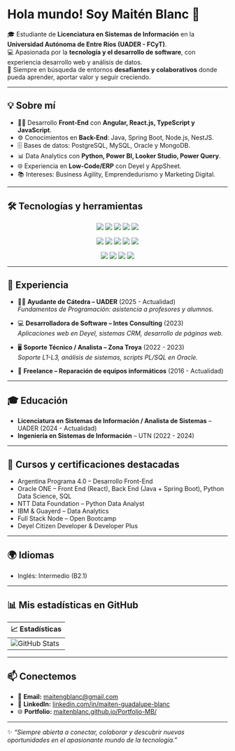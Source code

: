 # Hola mundo! Soy Maitén Blanc 👋  

🎓 Estudiante de **Licenciatura en Sistemas de Información** en la **Universidad Autónoma de Entre Ríos (UADER - FCyT)**.  
💻 Apasionada por la **tecnología y el desarrollo de software**, con experiencia desarrollo web y análisis de datos.  
🚀 Siempre en búsqueda de entornos **desafiantes y colaborativos** donde pueda aprender, aportar valor y seguir creciendo.  

---

## 💡 Sobre mí
- 👩‍💻 Desarrollo **Front-End** con **Angular, React.js, TypeScript y JavaScript**.  
- ⚙️ Conocimientos en **Back-End**: Java, Spring Boot, Node.js, NestJS.  
- 🗄️ Bases de datos: PostgreSQL, MySQL, Oracle y MongoDB.  
- 📊 Data Analytics con **Python, Power BI, Looker Studio, Power Query**.  
- 🌐 Experiencia en **Low-Code/ERP** con Deyel y AppSheet.  
- 📚 Intereses: Business Agility, Emprendedurismo y Marketing Digital.  

---

## 🛠️ Tecnologías y herramientas
<p align="center">
  <!-- Lenguajes -->
  <img src="https://img.shields.io/badge/Java-007396?style=for-the-badge&logo=openjdk&logoColor=white"/>
  <img src="https://img.shields.io/badge/Python-3776AB?style=for-the-badge&logo=python&logoColor=white"/>
  <img src="https://img.shields.io/badge/JavaScript-F7DF1E?style=for-the-badge&logo=javascript&logoColor=black"/>
  <img src="https://img.shields.io/badge/TypeScript-3178C6?style=for-the-badge&logo=typescript&logoColor=white"/>
  <img src="https://img.shields.io/badge/PHP-777BB4?style=for-the-badge&logo=php&logoColor=white"/>
</p>

<p align="center">
  <!-- Frameworks -->
  <img src="https://img.shields.io/badge/React-61DAFB?style=for-the-badge&logo=react&logoColor=black"/>
  <img src="https://img.shields.io/badge/Angular-DD0031?style=for-the-badge&logo=angular&logoColor=white"/>
  <img src="https://img.shields.io/badge/Node.js-339933?style=for-the-badge&logo=node.js&logoColor=white"/>
  <img src="https://img.shields.io/badge/NestJS-E0234E?style=for-the-badge&logo=nestjs&logoColor=white"/>
  <img src="https://img.shields.io/badge/Spring_Boot-6DB33F?style=for-the-badge&logo=springboot&logoColor=white"/>
</p>

<p align="center">
  <!-- Bases de datos -->
  <img src="https://img.shields.io/badge/MySQL-4479A1?style=for-the-badge&logo=mysql&logoColor=white"/>
  <img src="https://img.shields.io/badge/PostgreSQL-336791?style=for-the-badge&logo=postgresql&logoColor=white"/>
  <img src="https://img.shields.io/badge/Oracle-F80000?style=for-the-badge&logo=oracle&logoColor=white"/>
  <img src="https://img.shields.io/badge/MongoDB-47A248?style=for-the-badge&logo=mongodb&logoColor=white"/>
</p>

---

## 📂 Experiencia
- 👩‍🏫 **Ayudante de Cátedra – UADER** (2025 - Actualidad)  
  *Fundamentos de Programación: asistencia a profesores y alumnos.*  

- 💻 **Desarrolladora de Software – Intes Consulting** (2023)  
  *Aplicaciones web en Deyel, sistemas CRM, desarrollo de páginas web.*  

- 🖥️ **Soporte Técnico / Analista – Zona Troya** (2022 - 2023)  
  *Soporte L1-L3, análisis de sistemas, scripts PL/SQL en Oracle.*  

- 🔧 **Freelance – Reparación de equipos informáticos** (2016 - Actualidad)  

---

## 🎓 Educación
- **Licenciatura en Sistemas de Información / Analista de Sistemas** – UADER (2024 - Actualidad)  
- **Ingeniería en Sistemas de Información** – UTN (2022 - 2024)  

---

## 📜 Cursos y certificaciones destacadas
- Argentina Programa 4.0 – Desarrollo Front-End  
- Oracle ONE – Front End (React), Back End (Java + Spring Boot), Python Data Science, SQL  
- NTT Data Foundation – Python Data Analyst  
- IBM & Guayerd – Data Analytics  
- Full Stack Node – Open Bootcamp  
- Deyel Citizen Developer & Developer Plus  

---

## 🌍 Idiomas
- Inglés: Intermedio (B2.1)

---
## 📊 Mis estadísticas en GitHub

| 📈 Estadísticas |
|-----------------|
| ![GitHub Stats](https://github-readme-stats.vercel.app/api?username=MaitenBlanc&show_icons=true&theme=tokyonight) |

---

## 📫 Conectemos
- 📧 **Email:** [maitengblanc@gmail.com](mailto:maitengblanc@gmail.com)  
- 💼 **LinkedIn:** [linkedin.com/in/maiten-guadalupe-blanc](https://www.linkedin.com/in/maiten-guadalupe-blanc)  
- 🌐 **Portfolio:** [maitenblanc.github.io/Portfolio-MB/](https://maitenblanc.github.io/Portfolio-MB/)  

---

✨ *“Siempre abierta a conectar, colaborar y descubrir nuevas oportunidades en el apasionante mundo de la tecnología.”*  
